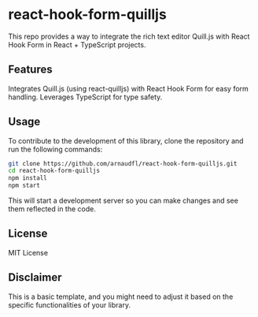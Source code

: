 # react-hook-form-quilljs

This repo provides a way to integrate the rich text editor Quill.js with React Hook Form in React + TypeScript projects.

## Features

Integrates Quill.js (using react-quilljs) with React Hook Form for easy form handling.
Leverages TypeScript for type safety.

## Usage

To contribute to the development of this library, clone the repository and run the following commands:

```Bash
git clone https://github.com/arnaudfl/react-hook-form-quilljs.git
cd react-hook-form-quilljs
npm install
npm start
```

This will start a development server so you can make changes and see them reflected in the code.

## License

MIT License

## Disclaimer

This is a basic template, and you might need to adjust it based on the specific functionalities of your library.
